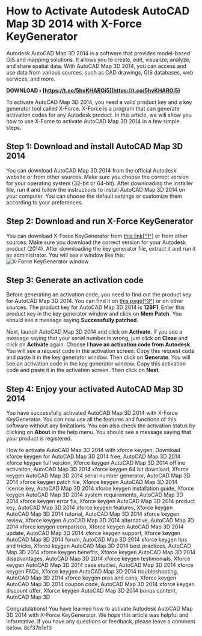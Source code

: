 # How to Activate Autodesk AutoCAD Map 3D 2014 with X-Force KeyGenerator
 
Autodesk AutoCAD Map 3D 2014 is a software that provides model-based GIS and mapping solutions. It allows you to create, edit, visualize, analyze, and share spatial data. With AutoCAD Map 3D 2014, you can access and use data from various sources, such as CAD drawings, GIS databases, web services, and more.
 
**DOWNLOAD › [https://t.co/5hvKHAROi5](https://t.co/5hvKHAROi5)**


 
To activate AutoCAD Map 3D 2014, you need a valid product key and a key generator tool called X-Force. X-Force is a program that can generate activation codes for any Autodesk product. In this article, we will show you how to use X-Force to activate AutoCAD Map 3D 2014 in a few simple steps.
 
## Step 1: Download and install AutoCAD Map 3D 2014
 
You can download AutoCAD Map 3D 2014 from the official Autodesk website or from other sources. Make sure you choose the correct version for your operating system (32-bit or 64-bit). After downloading the installer file, run it and follow the instructions to install AutoCAD Map 3D 2014 on your computer. You can choose the default settings or customize them according to your preferences.
 
## Step 2: Download and run X-Force KeyGenerator
 
You can download X-Force KeyGenerator from [this link\[^1^\]](https://civilmdc.com/2020/03/10/x-force-keygenerator-autodesk-products-2014-all/) or from other sources. Make sure you download the correct version for your Autodesk product (2014). After downloading the key generator file, extract it and run it as administrator. You will see a window like this:
 ![X-Force KeyGenerator window](https://civilmdc.com/wp-content/uploads/2020/03/X-force-KeyGenerator.-Autodesk-Products.-2014-ALL.png) 
## Step 3: Generate an activation code
 
Before generating an activation code, you need to find out the product key for AutoCAD Map 3D 2014. You can find it on [this page\[^3^\]](https://microsolresources.com/tech-resources/article/product-keys-for-2014-autodesk-products/) or on other sources. The product key for AutoCAD Map 3D 2014 is **129F1**. Enter this product key in the key generator window and click on **Mem Patch**. You should see a message saying **Successfully patched**.
 
Next, launch AutoCAD Map 3D 2014 and click on **Activate**. If you see a message saying that your serial number is wrong, just click on **Close** and click on **Activate** again. Choose **I have an activation code from Autodesk**. You will see a request code in the activation screen. Copy this request code and paste it in the key generator window. Then click on **Generate**. You will see an activation code in the key generator window. Copy this activation code and paste it in the activation screen. Then click on **Next**.
 
## Step 4: Enjoy your activated AutoCAD Map 3D 2014
 
You have successfully activated AutoCAD Map 3D 2014 with X-Force KeyGenerator. You can now use all the features and functions of this software without any limitations. You can also check the activation status by clicking on **About** in the help menu. You should see a message saying that your product is registered.
 
How to activate AutoCAD Map 3D 2014 with xforce keygen,  Download xforce keygen for AutoCAD Map 3D 2014 free,  AutoCAD Map 3D 2014 xforce keygen full version,  Xforce keygen AutoCAD Map 3D 2014 offline activation,  AutoCAD Map 3D 2014 xforce keygen 64 bit download,  Xforce keygen AutoCAD Map 3D 2014 serial number generator,  AutoCAD Map 3D 2014 xforce keygen patch file,  Xforce keygen AutoCAD Map 3D 2014 license key,  AutoCAD Map 3D 2014 xforce keygen installation guide,  Xforce keygen AutoCAD Map 3D 2014 system requirements,  AutoCAD Map 3D 2014 xforce keygen error fix,  Xforce keygen AutoCAD Map 3D 2014 product key,  AutoCAD Map 3D 2014 xforce keygen features,  Xforce keygen AutoCAD Map 3D 2014 tutorial,  AutoCAD Map 3D 2014 xforce keygen review,  Xforce keygen AutoCAD Map 3D 2014 alternative,  AutoCAD Map 3D 2014 xforce keygen comparison,  Xforce keygen AutoCAD Map 3D 2014 update,  AutoCAD Map 3D 2014 xforce keygen support,  Xforce keygen AutoCAD Map 3D 2014 forum,  AutoCAD Map 3D 2014 xforce keygen tips and tricks,  Xforce keygen AutoCAD Map 3D 2014 best practices,  AutoCAD Map 3D 2014 xforce keygen benefits,  Xforce keygen AutoCAD Map 3D 2014 disadvantages,  AutoCAD Map 3D 2014 xforce keygen testimonials,  Xforce keygen AutoCAD Map 3D 2014 case studies,  AutoCAD Map 3D 2014 xforce keygen FAQs,  Xforce keygen AutoCAD Map 3D 2014 troubleshooting,  AutoCAD Map 3D 2014 xforce keygen pros and cons,  Xforce keygen AutoCAD Map 3D 2014 coupon code,  AutoCAD Map 3D 2014 xforce keygen discount offer,  Xforce keygen AutoCAD Map 3D 2014 bonus content,  AutoCAD Map 3D
 
Congratulations! You have learned how to activate Autodesk AutoCAD Map 3D 2014 with X-Force KeyGenerator. We hope this article was helpful and informative. If you have any questions or feedback, please leave a comment below.
 8cf37b1e13
 
